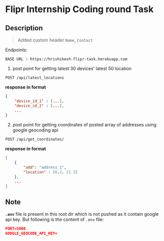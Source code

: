 # Flipr Internship Coding round Task

## Description

> Added custom header `Name`, `Contact`

Endpoints:

```
BASE URL : https://hrishikesh-flipr-task.herokuapp.com
```

1. post point for getting latest 30 devices' latest 50 location

```http
POST /api/latest_locations
```

**response in format**

```json
{
    "device_id_1" : [...],
    "device_id_2" : [...],
    ...
}
```

2. post point for getting coordinates of posted array of addresses using google geocoding api

```http
POST /api/get_coordinates/
```

**response in format**

```json
[
    {
        "add": "address_1",
        "location" : [0.2, 21.3]
    },
    ...
]
```

## Note

**`.env`** file is present in this root dir which is not pushed as it contain google api key.
But following is the content of `.env` file:

```json
PORT=5000
GOOGLE_GEOCODE_API_KEY=
```
